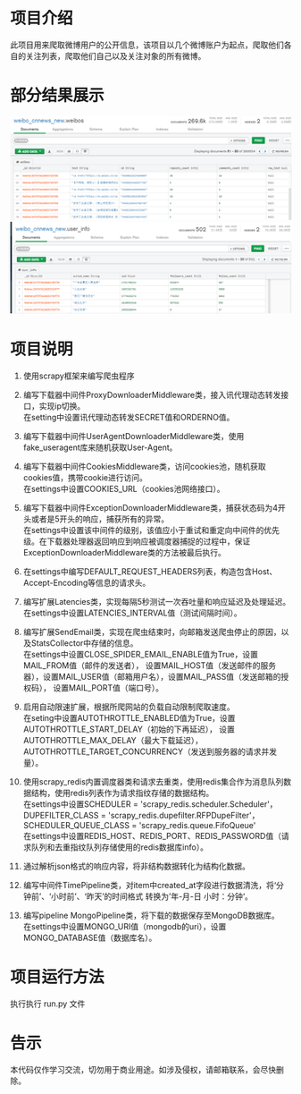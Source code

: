 # 项目介绍
此项目用来爬取微博用户的公开信息，该项目以几个微博账户为起点，爬取他们各自的关注列表，爬取他们自己以及关注对象的所有微博。

# 部分结果展示
![](https://github.com/cyhleo/weibo/blob/master/image/weibo_info.png)
![](https://github.com/cyhleo/weibo/blob/master/image/weibo_acc.png)

# 项目说明
1. 使用scrapy框架来编写爬虫程序

2. 编写下载器中间件ProxyDownloaderMiddleware类，接入讯代理动态转发接口，实现ip切换。   
在setting中设置讯代理动态转发SECRET值和ORDERNO值。

3. 编写下载器中间件UserAgentDownloaderMiddleware类，使用fake_useragent库来随机获取User-Agent。

4. 编写下载器中间件CookiesMiddleware类，访问cookies池，随机获取cookies值，携带cookie进行访问。   
在settings中设置COOKIES_URL（cookies池网络接口）。

5. 编写下载器中间件ExceptionDownloaderMiddleware类，捕获状态码为4开头或者是5开头的响应，捕获所有的异常。   
在settings中设置该中间件的级别，该值应小于重试和重定向中间件的优先级。在下载器处理器返回响应到响应被调度器捕捉的过程中，保证ExceptionDownloaderMiddleware类的方法被最后执行。

6. 在settings中编写DEFAULT_REQUEST_HEADERS列表，构造包含Host、Accept-Encoding等信息的请求头。

7. 编写扩展Latencies类，实现每隔5秒测试一次吞吐量和响应延迟及处理延迟。    
在settings中设置LATENCIES_INTERVAL值（测试间隔时间）。

8. 编写扩展SendEmail类，实现在爬虫结束时，向邮箱发送爬虫停止的原因，以及StatsCollector中存储的信息。   
在settings中设置CLOSE_SPIDER_EMAIL_ENABLE值为True，设置MAIL_FROM值（邮件的发送者），
设置MAIL_HOST值（发送邮件的服务器），设置MAIL_USER值（邮箱用户名），设置MAIL_PASS值（发送邮箱的授权码），
设置MAIL_PORT值（端口号）。

9. 启用自动限速扩展，根据所爬网站的负载自动限制爬取速度。    
在seting中设置AUTOTHROTTLE_ENABLED值为True，设置AUTOTHROTTLE_START_DELAY（初始的下再延迟），
设置AUTOTHROTTLE_MAX_DELAY（最大下载延迟），AUTOTHROTTLE_TARGET_CONCURRENCY（发送到服务器的请求并发量）。

10. 使用scrapy_redis内置调度器类和请求去重类，使用redis集合作为消息队列数据结构，使用redis列表作为请求指纹存储的数据结构。   
在settings中设置SCHEDULER = 'scrapy_redis.scheduler.Scheduler'，DUPEFILTER_CLASS = 'scrapy_redis.dupefilter.RFPDupeFilter'，
SCHEDULER_QUEUE_CLASS = 'scrapy_redis.queue.FifoQueue'    
在settings中设置REDIS_HOST、REDIS_PORT、REDIS_PASSWORD值（请求队列和去重指纹队列存储使用的redis数据库info）。

11. 通过解析json格式的响应内容，将非结构数据转化为结构化数据。

12. 编写中间件TimePipeline类，对item中created_at字段进行数据清洗，将‘分钟前’、‘小时前’、‘昨天’的时间格式
转换为’年-月-日 小时：分钟‘。

13. 编写pipeline MongoPipeline类，将下载的数据保存至MongoDB数据库。   
在settings中设置MONGO_URI值（mongodb的uri），设置MONGO_DATABASE值（数据库名）。

# 项目运行方法
执行执行 run.py 文件

# 告示
本代码仅作学习交流，切勿用于商业用途。如涉及侵权，请邮箱联系，会尽快删除。
